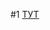 #1
[ТУТ](https://docs.google.com/document/d/1CcYfIH1CmbsQuJYbBpJHgHFGQrTr7kXuLQQXwjS11NE/edit?usp=share_link)



